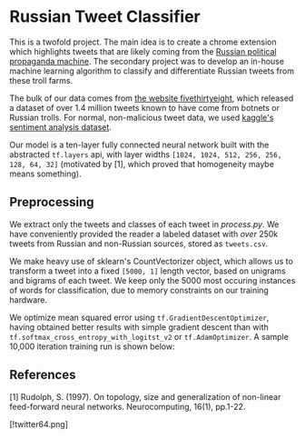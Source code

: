# Russian Tweet Classifier
This is a twofold project. The main idea is to create a chrome extension which highlights tweets that are likely coming from the [Russian political propaganda machine](https://www.cnn.com/2018/10/19/politics/russian-troll-instructions/index.html). The secondary project was to develop an in-house machine learning algorithm to classify and differentiate Russian tweets from these troll farms.  
  
The bulk of our data comes from [the website fivethirtyeight](https://github.com/fivethirtyeight/russian-troll-tweets), which released a dataset of over 1.4 million tweets known to have come from botnets or Russian trolls. For normal, non-malicious tweet data, we used [kaggle's sentiment analysis dataset](https://www.kaggle.com/c/twitter-sentiment-analysis2).  
  
Our model is a ten-layer fully connected neural network built with the abstracted ```tf.layers``` api, with layer widths ```[1024, 1024, 512, 256, 256, 128, 64, 32]``` (motivated by [1], which proved that homogeneity maybe means something).
  
## Preprocessing
We extract only the tweets and classes of each tweet in _process.py_. We have conveniently provided the reader a labeled dataset with _over_ 250k tweets from Russian and non-Russian sources, stored as ```tweets.csv```.  

We make heavy use of sklearn's CountVectorizer object, which allows us to transform a tweet into a fixed ```[5000, 1]``` length vector, based on unigrams and bigrams of each tweet. We keep only the 5000 most occuring instances of words for classification, due to memory constraints on our training hardware.  
  
We optimize mean squared error using ```tf.GradientDescentOptimizer```, having obtained better results with simple gradient descent than with ```tf.softmax_cross_entropy_with_logitst_v2``` or ```tf.AdamOptimizer```. A sample 10,000 iteration training run is shown below:  
  

## References
[1] Rudolph, S. (1997). On topology, size and generalization of non-linear feed-forward neural networks. Neurocomputing, 16(1), pp.1-22. 

[!twitter64.png]
